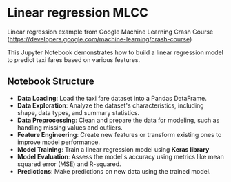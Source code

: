 # Linear regression MLCC 
Linear regression example from Google Machine Learning Crash Course (https://developers.google.com/machine-learning/crash-course)

This Jupyter Notebook demonstrates how to build a linear regression model to predict taxi fares based on various features.

## Notebook Structure

* **Data Loading**: Load the taxi fare dataset into a Pandas DataFrame.
* **Data Exploration**: Analyze the dataset's characteristics, including shape, data types, and summary statistics.
* **Data Preprocessing**: Clean and prepare the data for modeling, such as handling missing values and outliers.
* **Feature Engineering**: Create new features or transform existing ones to improve model performance.
* **Model Training**: Train a linear regression model using **Keras library**
* **Model Evaluation**: Assess the model's accuracy using metrics like mean squared error (MSE) and R-squared.
* **Predictions**: Make predictions on new data using the trained model.

